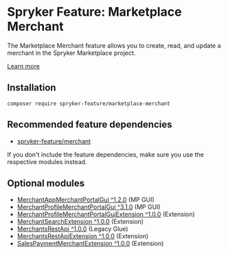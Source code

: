 # Spryker Feature: Marketplace Merchant

The Marketplace Merchant feature allows you to create, read, and update a merchant in the Spryker Marketplace project.

[Learn more](https://docs.spryker.com/docs/pbc/all/merchant-management/202307.0/marketplace/marketplace-merchant-feature-overview/marketplace-merchant-feature-overview.html)

## Installation

```
composer require spryker-feature/marketplace-merchant
```

## Recommended feature dependencies
- [spryker-feature/merchant](https://github.com/spryker-feature/merchant)

If you don't include the feature dependencies, make sure you use the respective modules instead.

## Optional modules
- [MerchantAppMerchantPortalGui ^1.2.0](https://github.com/spryker/merchant-app-merchant-portal-gui) (MP GUI)
- [MerchantProfileMerchantPortalGui ^3.1.0](https://github.com/spryker/merchant-profile-merchant-portal-gui) (MP GUI)
- [MerchantProfileMerchantPortalGuiExtension ^1.0.0](https://github.com/spryker/merchant-profile-merchant-portal-gui-extension) (Extension)
- [MerchantSearchExtension ^1.0.0](https://github.com/spryker/merchant-search-extension) (Extension)
- [MerchantsRestApi ^1.0.0](https://github.com/spryker/merchants-rest-api) (Legacy Glue)
- [MerchantsRestApiExtension ^1.0.0](https://github.com/spryker/merchants-rest-api-extension) (Extension)
- [SalesPaymentMerchantExtension ^1.0.0](https://github.com/spryker/sales-payment-merchant-extension) (Extension)
